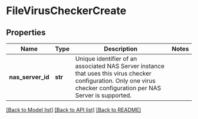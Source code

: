 # FileVirusCheckerCreate

## Properties
Name | Type | Description | Notes
------------ | ------------- | ------------- | -------------
**nas_server_id** | **str** | Unique identifier of an associated NAS Server instance that uses this virus checker configuration. Only one virus checker configuration per NAS Server is supported. | 

[[Back to Model list]](../README.md#documentation-for-models) [[Back to API list]](../README.md#documentation-for-api-endpoints) [[Back to README]](../README.md)

